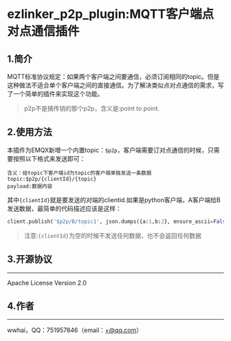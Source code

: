 # ezlinker_p2p_plugin:MQTT客户端点对点通信插件
## 1.简介
MQTT标准协议规定：如果两个客户端之间要通信，必须订阅相同的topic。但是这种做法不适合单个客户端之间的直接通信。为了解决类似点对点通信的需求，写了一个简单的插件来实现这个功能。
> p2p不是搞传销的那个p2p，含义是:point to point.
## 2.使用方法
本插件为EMQX新增一个内置topic：`$p2p`，客户端需要订对点通信的时候，只需要按照以下格式来发送即可：
```
含义：给topic下客户端id为topic的客户端单独发送一条数据
topic:$p2p/{clientId}/{topic}
payload:数据内容
```
其中`{clientId}`就是要发送的对端的clientid.如果是python客户端，A客户端给B发送数据，最简单的代码描述应该是这样：
```python
client.publish('$p2p/B/topic1', json.dumps({a:1,b:2}, ensure_ascii=False))
```
> 注意:`{clientId}`为空的时候不发送任何数据，也不会返回任何数据


## 3.开源协议
-------

Apache License Version 2.0

## 4.作者
------
wwhai，QQ：751957846（email：+@qq.com）

